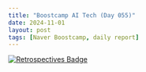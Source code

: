 ```yaml
---
title: "Boostcamp AI Tech (Day 055)"
date: 2024-11-01
layout: post
tags: [Naver Boostcamp, daily report]
---
```

[![Retrospectives Badge](https://img.shields.io/badge/Retrospectives-6A0DAD?style=flat)](../Retrospectives/week11.pdf)